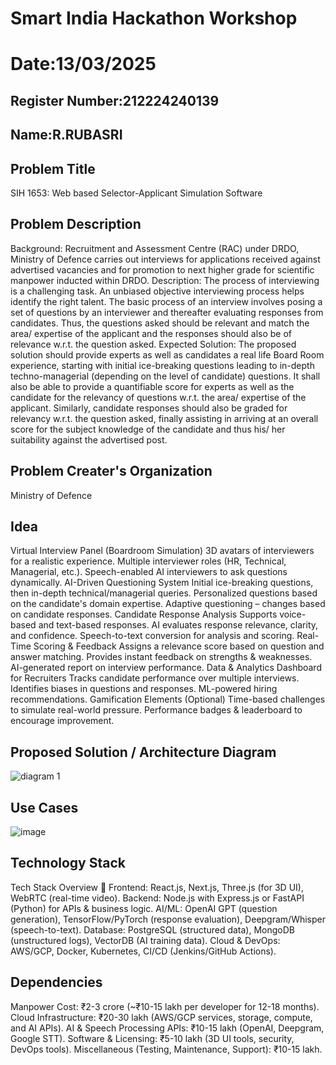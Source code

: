 # Smart India Hackathon Workshop
# Date:13/03/2025
## Register Number:212224240139
## Name:R.RUBASRI
## Problem Title
SIH 1653: Web based Selector-Applicant Simulation Software
## Problem Description
Background: Recruitment and Assessment Centre (RAC) under DRDO, Ministry of Defence carries out interviews for applications received against advertised vacancies and for promotion to next higher grade for scientific manpower inducted within DRDO. Description: The process of interviewing is a challenging task. An unbiased objective interviewing process helps identify the right talent. The basic process of an interview involves posing a set of questions by an interviewer and thereafter evaluating responses from candidates. Thus, the questions asked should be relevant and match the area/ expertise of the applicant and the responses should also be of relevance w.r.t. the question asked. Expected Solution: The proposed solution should provide experts as well as candidates a real life Board Room experience, starting with initial ice-breaking questions leading to in-depth techno-managerial (depending on the level of candidate) questions. It shall also be able to provide a quantifiable score for experts as well as the candidate for the relevancy of questions w.r.t. the area/ expertise of the applicant. Similarly, candidate responses should also be graded for relevancy w.r.t. the question asked, finally assisting in arriving at an overall score for the subject knowledge of the candidate and thus his/ her suitability against the advertised post.

## Problem Creater's Organization
Ministry of Defence

## Idea
Virtual Interview Panel (Boardroom Simulation) 3D avatars of interviewers for a realistic experience. Multiple interviewer roles (HR, Technical, Managerial, etc.). Speech-enabled AI interviewers to ask questions dynamically.
AI-Driven Questioning System Initial ice-breaking questions, then in-depth technical/managerial queries. Personalized questions based on the candidate's domain expertise. Adaptive questioning – changes based on candidate responses.
Candidate Response Analysis Supports voice-based and text-based responses. AI evaluates response relevance, clarity, and confidence. Speech-to-text conversion for analysis and scoring.
Real-Time Scoring & Feedback Assigns a relevance score based on question and answer matching. Provides instant feedback on strengths & weaknesses. AI-generated report on interview performance.
Data & Analytics Dashboard for Recruiters Tracks candidate performance over multiple interviews. Identifies biases in questions and responses. ML-powered hiring recommendations.
Gamification Elements (Optional) Time-based challenges to simulate real-world pressure. Performance badges & leaderboard to encourage improvement.


## Proposed Solution / Architecture Diagram
![diagram 1](https://github.com/user-attachments/assets/85052426-3ac5-460e-84cf-2a17a42f86fa)



## Use Cases
![image](https://github.com/user-attachments/assets/cc512e03-0414-4fc3-9d01-6491ffb179b2)



## Technology Stack
Tech Stack Overview 🚀
Frontend: React.js, Next.js, Three.js (for 3D UI), WebRTC (real-time video).
Backend: Node.js with Express.js or FastAPI (Python) for APIs & business logic.
AI/ML: OpenAI GPT (question generation), TensorFlow/PyTorch (response evaluation), Deepgram/Whisper (speech-to-text).
Database: PostgreSQL (structured data), MongoDB (unstructured logs), VectorDB (AI training data).
Cloud & DevOps: AWS/GCP, Docker, Kubernetes, CI/CD (Jenkins/GitHub Actions).


## Dependencies
Manpower Cost: ₹2-3 crore (~₹10-15 lakh per developer for 12-18 months).
Cloud Infrastructure: ₹20-30 lakh (AWS/GCP services, storage, compute, and AI APIs).
AI & Speech Processing APIs: ₹10-15 lakh (OpenAI, Deepgram, Google STT).
Software & Licensing: ₹5-10 lakh (3D UI tools, security, DevOps tools).
Miscellaneous (Testing, Maintenance, Support): ₹10-15 lakh.

